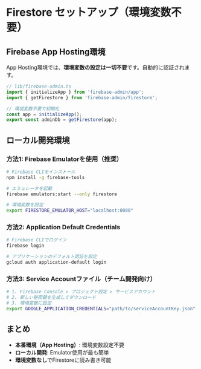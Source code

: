 # Firestore セットアップ（環境変数不要）

## Firebase App Hosting環境

App Hosting環境では、**環境変数の設定は一切不要**です。自動的に認証されます。

```typescript
// lib/firebase-admin.ts
import { initializeApp } from 'firebase-admin/app';
import { getFirestore } from 'firebase-admin/firestore';

// 環境変数不要で初期化
const app = initializeApp();
export const adminDb = getFirestore(app);
```

## ローカル開発環境

### 方法1: Firebase Emulatorを使用（推奨）

```bash
# Firebase CLIをインストール
npm install -g firebase-tools

# エミュレータを起動
firebase emulators:start --only firestore

# 環境変数を設定
export FIRESTORE_EMULATOR_HOST="localhost:8080"
```

### 方法2: Application Default Credentials

```bash
# Firebase CLIでログイン
firebase login

# アプリケーションのデフォルト認証を設定
gcloud auth application-default login
```

### 方法3: Service Accountファイル（チーム開発向け）

```bash
# 1. Firebase Console > プロジェクト設定 > サービスアカウント
# 2. 新しい秘密鍵を生成してダウンロード
# 3. 環境変数に設定
export GOOGLE_APPLICATION_CREDENTIALS="path/to/serviceAccountKey.json"
```

## まとめ

- **本番環境（App Hosting）**: 環境変数設定不要
- **ローカル開発**: Emulator使用が最も簡単
- **環境変数なし**でFirestoreに読み書き可能